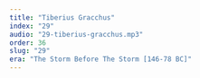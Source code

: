 ```yaml
---
title: "Tiberius Gracchus"
index: "29"
audio: "29-tiberius-gracchus.mp3"
order: 36
slug: "29"
era: "The Storm Before The Storm [146-78 BC]"
---
```



